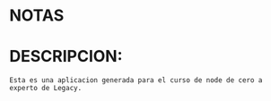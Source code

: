 # NOTAS
# DESCRIPCION:
````
Esta es una aplicacion generada para el curso de node de cero a experto de Legacy.
````